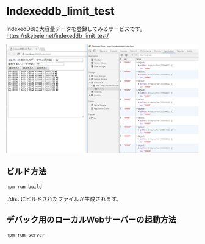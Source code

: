 # Indexeddb_limit_test
IndexedDBに大容量データを登録してみるサービスです。<br/>
https://skybeje.net/indexeddb_limit_test/<br/>

![スクリーンショット](https://github.com/iwatendo/Indexeddb_limit_test/blob/master/doc/screen-shot.png "ScreenShot")

## ビルド方法
```
npm run build
```
./dist にビルドされたファイルが生成されます。
## デバック用のローカルWebサーバーの起動方法
```
npm run server
```
